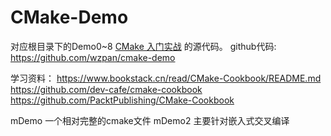 CMake-Demo
=====
对应根目录下的Demo0~8
[CMake 入门实战](http://hahack.com/codes/cmake) 的源代码。
github代码: https://github.com/wzpan/cmake-demo

学习资料：
https://www.bookstack.cn/read/CMake-Cookbook/README.md
https://github.com/dev-cafe/cmake-cookbook
https://github.com/PacktPublishing/CMake-Cookbook

mDemo  一个相对完整的cmake文件
mDemo2 主要针对嵌入式交叉编译
